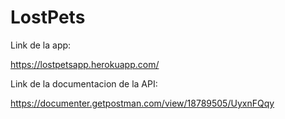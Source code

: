 # LostPets

Link de la app:

https://lostpetsapp.herokuapp.com/

Link de la documentacion de la API:

https://documenter.getpostman.com/view/18789505/UyxnFQqy

